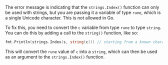 
The error message is indicating that the `strings.Index()` function can only be used with strings, but you are passing it a variable of type `rune`, which is a single Unicode character. This is not allowed in Go.

To fix this, you need to convert the `c` variable from type `rune` to type `string`. You can do this by adding a call to the `string()` function, like so:
```go
fmt.Println(strings.Index(s, string(c))) // starting from a known character within the string and of m length
```
This will convert the `rune` value of `c` into a `string`, which can then be used as an argument to the `strings.Index()` function.
